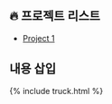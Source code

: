 <!-- README.md -->
<h2>🔥 프로젝트 리스트</h2>
<ul>
  <li><a href="project1.html">Project 1</a></li>
</ul>
<h2>내용 삽입</h2>
<div id="include-target"></div>

{% include truck.html %}
